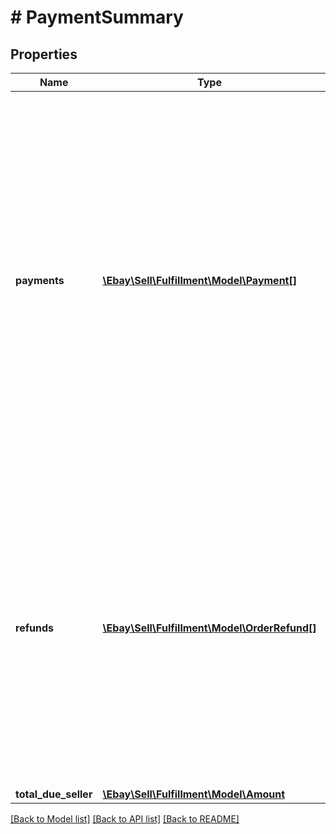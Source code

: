 # # PaymentSummary

## Properties

Name | Type | Description | Notes
------------ | ------------- | ------------- | -------------
**payments** | [**\Ebay\Sell\Fulfillment\Model\Payment[]**](Payment.md) | This array consists of payment information for the order, including payment status, payment method, payment amount, and payment date. This array is always returned, although some of the fields under this container will not be returned until payment has been made. | [optional]
**refunds** | [**\Ebay\Sell\Fulfillment\Model\OrderRefund[]**](OrderRefund.md) | This array is always returned, but is returned as an empty array unless the seller has submitted a partial or full refund to the buyer for the order. If a refund has occurred, the refund amount and refund date will be shown for each refund. | [optional]
**total_due_seller** | [**\Ebay\Sell\Fulfillment\Model\Amount**](Amount.md) |  | [optional]

[[Back to Model list]](../../README.md#models) [[Back to API list]](../../README.md#endpoints) [[Back to README]](../../README.md)
